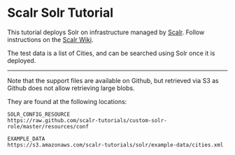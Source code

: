 Scalr Solr Tutorial
===================

This tutorial deploys Solr on infrastructure managed by [Scalr][0]. Follow instructions on the [Scalr Wiki][1].

The test data is a list of Cities, and can be searched using Solr once it is
deployed.

----

Note that the support files are available on Github, but retrieved via S3 as
Github does not allow retrieving large blobs.

They are found at the following locations:

    SOLR_CONFIG_RESOURCE
    https://raw.github.com/scalr-tutorials/custom-solr-role/master/resources/conf
    
    EXAMPLE_DATA
    https://s3.amazonaws.com/scalr-tutorials/solr/example-data/cities.xml


  [0]: http://www.scalr.com
  [1]: https://scalr-wiki.atlassian.net/wiki/x/2yQb
